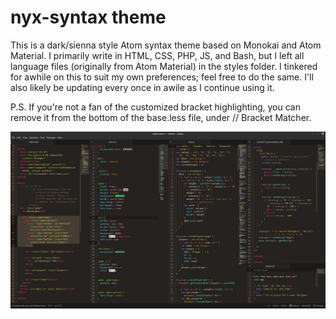 # nyx-syntax theme

This is a dark/sienna style Atom syntax theme based on Monokai and Atom Material.  I primarily write in HTML, CSS, PHP, JS, and Bash, but I left all language files (originally from Atom Material) in the styles folder.  I tinkered for awhile on this to suit my own preferences; feel free to do the same.  I'll also likely be updating every once in awile as I continue using it.

P.S. If you're not a fan of the customized bracket highlighting, you can remove it from the bottom of the base.less file, under // Bracket Matcher.

![.png screenshot](https://raw.githubusercontent.com/lesbrarianism/nyx-syntax/master/nyx-syntax-screenshot.png)
